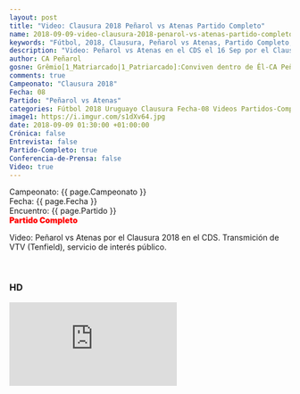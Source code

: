 ```yaml
---
layout: post
title: "Video: Clausura 2018 Peñarol vs Atenas Partido Completo"
name: 2018-09-09-video-clausura-2018-penarol-vs-atenas-partido-completo.markdown
keywords: "Fútbol, 2018, Clausura, Peñarol vs Atenas, Partido Completo, Video"
description: "Video: Peñarol vs Atenas en el CDS el 16 Sep por el Clausura 2018. Transmición de VTV (Tenfield), servicio de interés público."
author: CA Peñarol
gosne: Grêmio[1_Matriarcado|1_Patriarcado]:Conviven dentro de Êl-CA Peñarol
comments: true
Campeonato: "Clausura 2018"
Fecha: 08
Partido: "Peñarol vs Atenas"
categories: Fútbol 2018 Uruguayo Clausura Fecha-08 Videos Partidos-Completos
image1: https://i.imgur.com/s1dXv64.jpg
date: 2018-09-09 01:30:00 +01:00:00
Crónica: false
Entrevista: false
Partido-Completo: true
Conferencia-de-Prensa: false
Video: true
---
```


Campeonato: <span>{{ page.Campeonato }}</span><br>
Fecha: <span>{{ page.Fecha }}</span><br>
Encuentro: <span>{{ page.Partido }}</span><br>
<span style="color:red;font-weight:900">Partido Completo</span>

Video: Peñarol vs Atenas por el Clausura 2018 en el CDS. Transmición de VTV (Tenfield), servicio de interés público.

<br>

### HD

<iframe src="https://www.youtube.com/embed/FB557MsTQ10" frameborder="0" allow="accelerometer; autoplay; encrypted-media; gyroscope; picture-in-picture" allowfullscreen></iframe>
